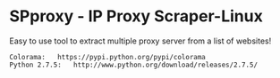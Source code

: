 SPproxy - IP Proxy Scraper-Linux
======================

Easy to use tool to extract multiple proxy server from a list of websites!

    Colorama:   https://pypi.python.org/pypi/colorama
    Python 2.7.5:   http://www.python.org/download/releases/2.7.5/



